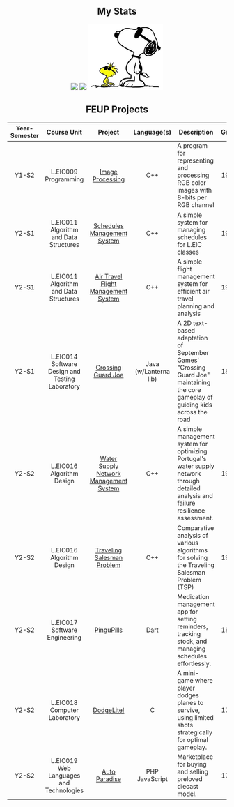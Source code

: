 <h2 align="center">My Stats</h2> 
<p align="center">
  <a href="#"><img src="https://github-readme-stats.vercel.app/api?username=yz1go&hide_border=true&show_icons=true&bg_color=00000000&theme=nord#gh-dark-mode-only" height="200"/></a>
  <a href="#"><img src="https://github-readme-stats.vercel.app/api/top-langs/?username=yz1go&hide_border=true&exclude_repo=calculator_remaster&layout=compact&card_width=200px&langs_count=8&bg_color=00000000&theme=nord#gh-dark-mode-only" height="200"/></a>
  <a href="#"><img src="snoopy.png" height="150px" /></a>
</p>

<h2 align="center">FEUP Projects</h2> 

| Year-Semester | Course Unit | Project | Language(s) | Description | Grade 
|:-:|:-:|:-:|:-:|-|:-:| 
| Y1-S2 | L.EIC009 Programming | [Image Processing](https://github.com/YZ1GO/L.EIC009_P_PRJ) | C++ | A program for representing and processing RGB color images with 8-bits per RGB channel | 19.80 |
| Y2-S1 | L.EIC011 Algorithm and Data Structures | [Schedules Management System](https://github.com/YZ1GO/L.EIC011_AED_PRJ01) | C++ | A simple system for managing schedules for L.EIC classes | 19.75 |
| Y2-S1 | L.EIC011 Algorithm and Data Structures | [Air Travel Flight Management System](https://github.com/YZ1GO/L.EIC011_AED_PRJ02) | C++ | A simple flight management system for efficient air travel planning and analysis | 19.20 |
| Y2-S1 | L.EIC014 Software Design and Testing Laboratory | [Crossing Guard Joe](https://github.com/YZ1GO/L.EIC014_LDTS_PRJ01) | Java (w/Lanterna lib) | A 2D text-based adaptation of September Games' "Crossing Guard Joe" maintaining the core gameplay of guiding kids across the road | 18.60 |
| Y2-S2 | L.EIC016 Algorithm Design | [Water Supply Network Management System](https://github.com/YZ1GO/L.EIC016_DA_PRJ01) | C++ | A simple management system for optimizing Portugal's water supply network through detailed analysis and failure resilience assessment. | 19.05 |
| Y2-S2 | L.EIC016 Algorithm Design | [Traveling Salesman Problem](https://github.com/YZ1GO/L.EIC016_DA_PRJ02) | C++ | Comparative analysis of various algorithms for solving the Traveling Salesman Problem (TSP) | 19.50 |
| Y2-S2 | L.EIC017 Software Engineering | [PinguPills](https://github.com/YZ1GO/L.EIC017_ES_PRJ) | Dart | Medication management app for setting reminders, tracking stock, and managing schedules effortlessly. | 18.60 |
| Y2-S2 | L.EIC018 Computer Laboratory | [DodgeLite!](https://github.com/YZ1GO/L.EIC018_LC_PRJ) | C | A mini-game where player dodges planes to survive, using limited shots strategically for optimal gameplay. | 17.48 |
| Y2-S2 | L.EIC019 Web Languages and Technologies | [Auto Paradise](https://github.com/YZ1GO/L.EIC019_LTW_PRJ) | PHP JavaScript | Marketplace for buying and selling preloved diecast model. | 17.30 |
